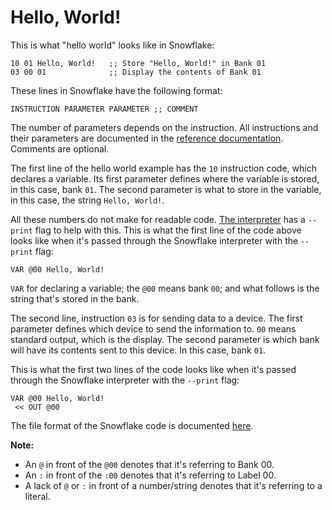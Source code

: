 # Hello, World!

This is what "hello world" looks like in Snowflake:

```
10 01 Hello, World!   ;; Store "Hello, World!" in Bank 01
03 00 01              ;; Display the contents of Bank 01
```

These lines in Snowflake have the following format:

```
INSTRUCTION PARAMETER PARAMETER ;; COMMENT
```

The number of parameters depends on the instruction. All instructions
and their parameters are documented in the [reference documentation][1]. Comments
are optional.

The first line of the hello world example has the `10` instruction code, which declares
a variable. Its first parameter defines where the variable is stored, in this case, 
bank `01`. The second parameter is what to store in the variable, in this case, the 
string `Hello, World!`. 

All these numbers do not make for readable code. [The interpreter][2] has a `--print` 
flag to help with this. This is what the first line of the code above looks like
when it's passed through the Snowflake interpreter with the `--print` flag:

```
VAR @00 Hello, World!
```

`VAR` for declaring a variable; the `@00` means bank `00`; and what follows is
the string that's stored in the bank.

The second line, instruction `03` is for sending data to a device. The first
parameter defines which device to send the information to. `00` means standard
output, which is the display. The second parameter is which bank will have its
contents sent to this device. In this case, bank `01`.

This is what the first two lines of the code looks like when it's passed 
through the Snowflake interpreter with the `--print` flag:

```
VAR @00 Hello, World!
 << OUT @00
```

The file format of the Snowflake code is documented [here][3].

**Note:**

* An `@` in front of the `@00` denotes that it's referring to Bank 00.
* An `:` in front of the `:00` denotes that it's referring to Label 00.
* A lack of `@` or `:` in front of a number/string denotes that it's referring to a literal.

[1]: language-reference.md
[2]: interpreter.md
[3]: file-format.md
